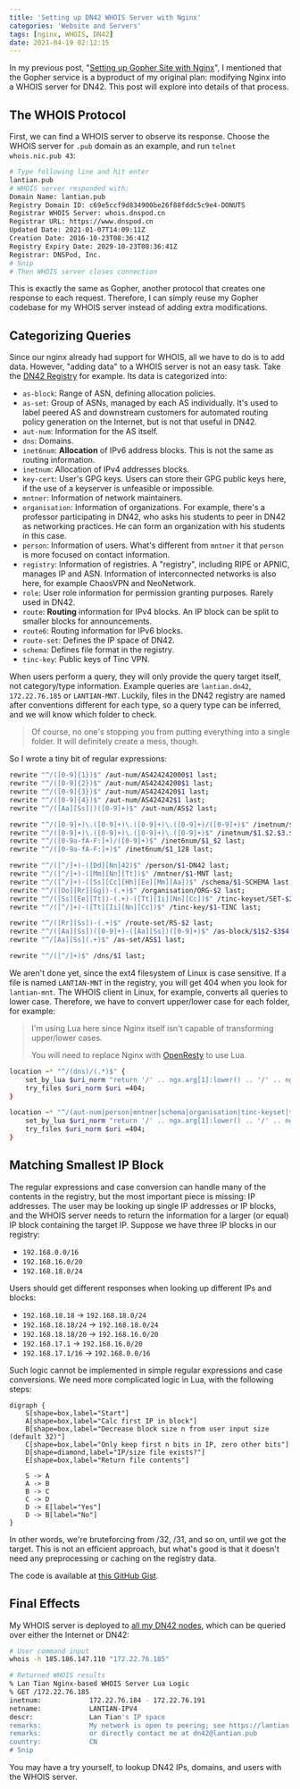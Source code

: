 ```yaml
---
title: 'Setting up DN42 WHOIS Server with Nginx'
categories: 'Website and Servers'
tags: [nginx, WHOIS, DN42]
date: 2021-04-19 02:12:15
---
```


In my previous post,
"[Setting up Gopher Site with Nginx](/en/article/modify-website/serve-gopher-with-nginx.lantian/)",
I mentioned that the Gopher service is a byproduct of my original plan:
modifying Nginx into a WHOIS server for DN42. This post will explore into
details of that process.

## The WHOIS Protocol

First, we can find a WHOIS server to observe its response. Choose the WHOIS
server for `.pub` domain as an example, and run `telnet whois.nic.pub 43`:

```bash
# Type following line and hit enter
lantian.pub
# WHOIS server responded with:
Domain Name: lantian.pub
Registry Domain ID: c69e5ccf9d834900be26f88fddc5c9e4-DONUTS
Registrar WHOIS Server: whois.dnspod.cn
Registrar URL: https://www.dnspod.cn
Updated Date: 2021-01-07T14:09:11Z
Creation Date: 2016-10-23T08:36:41Z
Registry Expiry Date: 2029-10-23T08:36:41Z
Registrar: DNSPod, Inc.
# Snip
# Then WHOIS server closes connection
```

This is exactly the same as Gopher, another protocol that creates one response
to each request. Therefore, I can simply reuse my Gopher codebase for my WHOIS
server instead of adding extra modifications.

## Categorizing Queries

Since our nginx already had support for WHOIS, all we have to do is to add data.
However, "adding data" to a WHOIS server is not an easy task. Take the
[DN42 Registry](https://git.dn42.dev/dn42/registry) for example. Its data is
categorized into:

- `as-block`: Range of ASN, defining allocation policies.
- `as-set`: Group of ASNs, managed by each AS individually. It's used to label
  peered AS and downstream customers for automated routing policy generation on
  the Internet, but is not that useful in DN42.
- `aut-num`: Information for the AS itself.
- `dns`: Domains.
- `inet6num`: **Allocation** of IPv6 address blocks. This is not the same as
  routing information.
- `inetnum`: Allocation of IPv4 addresses blocks.
- `key-cert`: User's GPG keys. Users can store their GPG public keys here, if
  the use of a keyserver is unfeasible or impossible.
- `mntner`: Information of network maintainers.
- `organisation`: Information of organizations. For example, there's a professor
  participating in DN42, who asks his students to peer in DN42 as networking
  practices. He can form an organization with his students in this case.
- `person`: Information of users. What's different from `mntner` it that
  `person` is more focused on contact information.
- `registry`: Information of registries. A "registry", including RIPE or APNIC,
  manages IP and ASN. Information of interconnected networks is also here, for
  example ChaosVPN and NeoNetwork.
- `role`: User role information for permission granting purposes. Rarely used in
  DN42.
- `route`: **Routing** information for IPv4 blocks. An IP block can be split to
  smaller blocks for announcements.
- `route6`: Routing information for IPv6 blocks.
- `route-set`: Defines the IP space of DN42.
- `schema`: Defines file format in the registry.
- `tinc-key`: Public keys of Tinc VPN.

When users perform a query, they will only provide the query target itself, not
category/type information. Example queries are `lantian.dn42`, `172.22.76.185`
or `LANTIAN-MNT`. Luckily, files in the DN42 registry are named after
conventions different for each type, so a query type can be inferred, and we
will know which folder to check.

> Of course, no one's stopping you from putting everything into a single folder.
> It will definitely create a mess, though.

So I wrote a tiny bit of regular expressions:

```bash
rewrite "^/([0-9]{1})$" /aut-num/AS424242000$1 last;
rewrite "^/([0-9]{2})$" /aut-num/AS42424200$1 last;
rewrite "^/([0-9]{3})$" /aut-num/AS4242420$1 last;
rewrite "^/([0-9]{4})$" /aut-num/AS424242$1 last;
rewrite "^/([Aa][Ss]|)([0-9]+)$" /aut-num/AS$2 last;

rewrite "^/([0-9]+)\.([0-9]+)\.([0-9]+)\.([0-9]+)/([0-9]+)$" /inetnum/$1.$2.$3.$4_$5 last;
rewrite "^/([0-9]+)\.([0-9]+)\.([0-9]+)\.([0-9]+)$" /inetnum/$1.$2.$3.$4_32 last;
rewrite "^/([0-9a-fA-F:]+)/([0-9]+)$" /inet6num/$1_$2 last;
rewrite "^/([0-9a-fA-F:]+)$" /inet6num/$1_128 last;

rewrite "^/([^/]+)-([Dd][Nn]42)$" /person/$1-DN42 last;
rewrite "^/([^/]+)-([Mm][Nn][Tt])$" /mntner/$1-MNT last;
rewrite "^/([^/]+)-([Ss][Cc][Hh][Ee][Mm][Aa])$" /schema/$1-SCHEMA last;
rewrite "^/([Oo][Rr][Gg])-(.+)$" /organisation/ORG-$2 last;
rewrite "^/([Ss][Ee][Tt])-(.+)-([Tt][Ii][Nn][Cc])$" /tinc-keyset/SET-$2-TINC last;
rewrite "^/([^/]+)-([Tt][Ii][Nn][Cc])$" /tinc-key/$1-TINC last;

rewrite "^/([Rr][Ss])-(.+)$" /route-set/RS-$2 last;
rewrite "^/([Aa][Ss])([0-9]+)-([Aa][Ss])([0-9]+)$" /as-block/$1$2-$3$4 last;
rewrite "^/[Aa][Ss](.+)$" /as-set/AS$1 last;

rewrite "^/([^/]+)$" /dns/$1 last;
```

We aren't done yet, since the ext4 filesystem of Linux is case sensitive. If a
file is named `LANTIAN-MNT` in the registry, you will get 404 when you look for
`lantian-mnt`. The WHOIS client in Linux, for example, converts all queries to
lower case. Therefore, we have to convert upper/lower case for each folder, for
example:

> I'm using Lua here since Nginx itself isn't capable of transforming
> upper/lower cases.
>
> You will need to replace Nginx with [OpenResty](https://openresty.org) to use
> Lua.

```bash
location ~* "^/(dns)/(.*)$" {
    set_by_lua $uri_norm "return '/' .. ngx.arg[1]:lower() .. '/' .. ngx.arg[2]:lower()" $1 $2;
    try_files $uri_norm $uri =404;
}

location ~* "^/(aut-num|person|mntner|schema|organisation|tinc-keyset|tinc-key|as-set|route-set|as-block)/(.*)$" {
    set_by_lua $uri_norm "return '/' .. ngx.arg[1]:lower() .. '/' .. ngx.arg[2]:upper()" $1 $2;
    try_files $uri_norm $uri =404;
}
```

## Matching Smallest IP Block

The regular expressions and case conversion can handle many of the contents in
the registry, but the most important piece is missing: IP addresses. The user
may be looking up single IP addresses or IP blocks, and the WHOIS server needs
to return the information for a larger (or equal) IP block containing the target
IP. Suppose we have three IP blocks in our registry:

- `192.168.0.0/16`
- `192.168.16.0/20`
- `192.168.18.0/24`

Users should get different responses when looking up different IPs and blocks:

- `192.168.18.18` -> `192.168.18.0/24`
- `192.168.18.18/24` -> `192.168.18.0/24`
- `192.168.18.18/20` -> `192.168.16.0/20`
- `192.168.17.1` -> `192.168.16.0/20`
- `192.168.17.1/16` -> `192.168.0.0/16`

Such logic cannot be implemented in simple regular expressions and case
conversions. We need more complicated logic in Lua, with the following steps:

```graphviz
digraph {
    S[shape=box,label="Start"]
    A[shape=box,label="Calc first IP in block"]
    B[shape=box,label="Decrease block size n from user input size (default 32)"]
    C[shape=box,label="Only keep first n bits in IP, zero other bits"]
    D[shape=diamond,label="IP/size file exists?"]
    E[shape=box,label="Return file contents"]

    S -> A
    A -> B
    B -> C
    C -> D
    D -> E[label="Yes"]
    D -> B[label="No"]
}
```

In other words, we're bruteforcing from /32, /31, and so on, until we got the
target. This is not an efficient approach, but what's good is that it doesn't
need any preprocessing or caching on the registry data.

The code is available at
[this GitHub Gist](https://gist.github.com/xddxdd/53efacf5b750c0f38759beff8e7b070d).

## Final Effects

My WHOIS server is deployed to [all my DN42 nodes](/en/page/dn42/), which can be
queried over either the Internet or DN42:

```bash
# User command input
whois -h 185.186.147.110 "172.22.76.185"

# Returned WHOIS results
% Lan Tian Nginx-based WHOIS Server Lua Logic
% GET /172.22.76.185
inetnum:            172.22.76.184 - 172.22.76.191
netname:            LANTIAN-IPV4
descr:              Lan Tian's IP space
remarks:            My network is open to peering; see https://lantian.pub/page/dn42
remarks:            or directly contact me at dn42@lantian.pub
country:            CN
# Snip
```

You may have a try yourself, to lookup DN42 IPs, domains, and users with the
WHOIS server.
